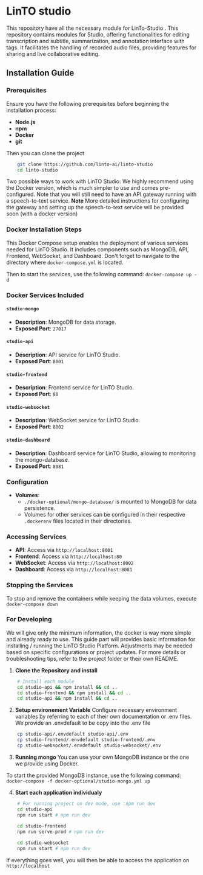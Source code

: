 # LinTO studio
This repository have all the necessary module for LinTo-Studio .
This repository contains modules for Studio, offering functionalities for editing transcription and subtitle, summarization, and annotation interface with tags. It facilitates the handling of recorded audio files, providing features for sharing and live collaborative editing.

## Installation Guide

### Prerequisites

Ensure you have the following prerequisites before beginning the installation process:

- **Node.js**
- **npm**
- **Docker**
- **git**

Then you can clone the project
```bash
    git clone https://github.com/linto-ai/linto-studio
    cd linto-studio
```

Two possible ways to work with LinTO Studio: We highly recommend using the Docker version, which is much simpler to use and comes pre-configured. 
Note that you will still need to have an API gateway running with a speech-to-text service.
**Note** More detailed instructions for configuring the gateway and setting up the speech-to-text service will be provided soon (with a docker version)

### Docker Installation Steps
This Docker Compose setup enables the deployment of various services needed for LinTO Studio. It includes components such as MongoDB, API, Frontend, WebSocket, and Dashboard.
Don't forget to navigate to the directory where `docker-compose.yml` is located.

Then to start the services, use the following command: `docker-compose up -d`

### Docker Services Included

#### `studio-mongo`
- **Description**: MongoDB for data storage.
- **Exposed Port**: `27017`

#### `studio-api`
- **Description**: API service for LinTO Studio.
- **Exposed Port**: `8001`

#### `studio-frontend`
- **Description**: Frontend service for LinTO Studio.
- **Exposed Port**: `80`

#### `studio-websocket`
- **Description**: WebSocket service for LinTO Studio.
- **Exposed Port**: `8002`

#### `studio-dashboard`
- **Description**: Dashboard service for LinTO Studio, allowing to monitoring the mongo-database.
- **Exposed Port**: `8081`

### Configuration
- **Volumes**: 
  - `./docker-optional/mongo-database/` is mounted to MongoDB for data persistence.
  - Volumes for other services can be configured in their respective `.dockerenv` files located in their directories.

### Accessing Services
- **API**: Access via `http://localhost:8001`
- **Frontend**: Access via `http://localhost:80`
- **WebSocket**: Access via `http://localhost:8002`
- **Dashboard**: Access via `http://localhost:8081`

### Stopping the Services
To stop and remove the containers while keeping the data volumes, execute `docker-compose down`


### For Developing

We will give only the minimum information, the docker is way more simple and already ready to use. 
This guide part will provides basic information for installing / running the LinTO Studio Platform. Adjustments may be needed based on specific configurations or project updates.
For more details or troubleshooting tips, refer to the project folder or their own README.

1. **Clone the Repository and install**

```bash
    # Install each module
    cd studio-api && npm install && cd ..
    cd studio-frontend && npm install && cd ..
    cd studio-api && npm install && cd ..
```

2. **Setup environement Variable**
    Configure necessary environment variables by referring to each of their own documentation or .env files. We provide an .envdefault to be copy into the .env file
```sh
    cp studio-api/.envdefault studio-api/.env
    cp studio-frontend/.envdefault studio-frontend/.env
    cp studio-websocket/.envdefault studio-websocket/.env
```

3. **Running mongo**
You can use your own MongoDB instance or the one we provide using Docker.

To start the provided MongoDB instance, use the following command:
`docker-compose -f docker-optional/studio-mongo.yml up`

4.  **Start each application individualy**
```sh
    # For running project on dev mode, use :npm run dev
    cd studio-api
    npm run start # npm run dev
    
    cd studio-frontend
    npm run serve-prod # npm run dev

    cd studio-websocket
    npm run start # npm run dev
```
If everything goes well, you will then be able to access the application on `http://localhost`